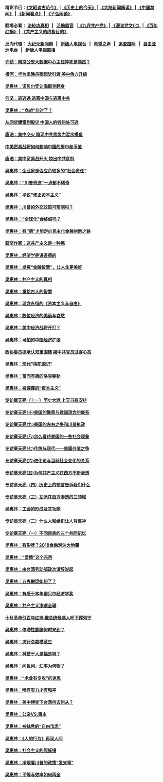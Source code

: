 #### 精彩节目：[《文昭谈古论今》](http://134.209.198.168/wenzhao) | [《历史上的今天》](http://134.209.198.168/today-in-history) | [《大陆新闻解读》](http://134.209.198.168/ntdtv-comedy) | [《中国禁闻》](http://134.209.198.168/ntdtv-news) | [《新闻看点》](http://134.209.198.168/news-insight) | [《子弘闲谈》](http://134.209.198.168/zihongxiantan/) 

 #### 翻墙必看： [法轮功真相](http://134.209.198.168:10000/videos/truth.html) &nbsp;&nbsp;|&nbsp;&nbsp; [活摘器官](http://134.209.198.168:10000/videos/res/Organs/) &nbsp;&nbsp;|[《九评共产党》](http://134.209.198.168:10000/videos/jiuping) | [《漫谈党文化》](http://134.209.198.168:10000/videos/mtdwh) | [《百年红祸》](http://134.209.198.168:10000/videos/bnhh) | [《共产主义的终极目的》](http://134.209.198.168:10000/videos/res/zjmd) 

 #### 反向代理： [大纪元新闻网](http://134.209.198.168:10080/) &nbsp;&nbsp;|&nbsp;&nbsp; [新唐人电视台](http://134.209.198.168:8000/) &nbsp;&nbsp;|&nbsp;&nbsp; [希望之声](http://134.209.198.168:8200/) &nbsp;&nbsp;|&nbsp;&nbsp; [追查国际](http://134.209.198.168:10010/) &nbsp;&nbsp;|&nbsp;&nbsp; [自由亚洲电台](http://134.209.198.168:9800/) &nbsp;&nbsp;|&nbsp;&nbsp; [新唐人电视直播](http://134.209.198.168/) 

#### [许茹：南京公安大数据中心主任猝死是偶然？](../pages/nsc423/n11064744.md?t=03161836) 

#### [横河：华为孟晚舟案起诉引渡 美中角力升级](../pages/nsc423/n11027230.md?t=03161836) 

#### [吴惠林：诺贝尔奖让海耶克翻身](../pages/nsc423/n10890049.md?t=03161836) 

#### [何坚：逃逃逃 逃离中国与逃离中共](../pages/nsc423/n10592891.md?t=03161836) 

#### [吴惠林：“商战”何时了？](../pages/nsc423/n10573558.md?t=03161836) 

#### [从网贷爆雷到股灾 中国人的钱何处可逃](../pages/nsc423/n10572800.md?t=03161836) 

#### [唐浩：美中交火 隐现中共黑势力混水摸鱼](../pages/nsc423/n10544040.md?t=03161836) 

#### [中美贸易战将如何影响中国的房市和币值](../pages/nsc423/n10543697.md?t=03161836) 

#### [唐浩：美中贸易战开火 烧出中共危机](../pages/nsc423/n10540126.md?t=03161836) 

#### [吴惠林：企业家是否应负较多的“社会责任”](../pages/nsc423/n10535022.md?t=03161836) 

#### [吴惠林：“川普奇迹”一点都不稀奇](../pages/nsc423/n10512808.md?t=03161836) 

#### [吴惠林：平议“修正资本主义”](../pages/nsc423/n10495724.md?t=03161836) 

#### [吴惠林：川普的外交政策可预测吗？](../pages/nsc423/n10462387.md?t=03161836) 

#### [吴惠林：“全球化”会终结吗？](../pages/nsc423/n10452838.md?t=03161836) 

#### [吴惠林：有“德”才能走向民主化金融创新之路](../pages/nsc423/n10432292.md?t=03161836) 

#### [获奖作家：这共产主义是一种癌](../pages/nsc423/n10431541.md?t=03161836) 

#### [吴惠林：经济学是讲道德的](../pages/nsc423/n10398014.md?t=03161836) 

#### [吴惠林：发挥“金融智慧”，让人生更美好](../pages/nsc423/n10375019.md?t=03161836) 

#### [吴惠林：共产主义的真相](../pages/nsc423/n10351394.md?t=03161836) 

#### [吴惠林：重拾古人的智慧](../pages/nsc423/n10337691.md?t=03161836) 

#### [吴惠林：理念永恒的《资本主义与自由》](../pages/nsc423/n10316274.md?t=03161836) 

#### [吴惠林：数位经济的美丽与哀愁](../pages/nsc423/n10292946.md?t=03161836) 

#### [吴惠林：美中经济战将开打？](../pages/nsc423/n10258825.md?t=03161836) 

#### [吴惠林：可怕的中国经济扩张](../pages/nsc423/n10219147.md?t=03161836) 

#### [政协委员提承认双重国籍 揭中共官员过客心态](../pages/nsc423/n10208809.md?t=03161836) 

#### [吴惠林：现代“桃花源记”](../pages/nsc423/n10185234.md?t=03161836) 

#### [吴惠林：富而有德的洛克斐勒](../pages/nsc423/n10142264.md?t=03161836) 

#### [吴惠林：被诬蔑的“资本主义”](../pages/nsc423/n10124816.md?t=03161836) 

#### [专访章天亮（十一）历史大戏 上天自有安排](../pages/nsc423/n10094905.md?t=03161836) 

#### [专访章天亮(十)美国的繁荣与建国理念的联系](../pages/nsc423/n10094899.md?t=03161836) 

#### [专访章天亮(九)美国的左右之争和川普执政](../pages/nsc423/n10094889.md?t=03161836) 

#### [专访章天亮(八)怎么看待美国的一些社会现象](../pages/nsc423/n10094857.md?t=03161836) 

#### [专访章天亮(七)传统与现代——美国价值之争](../pages/nsc423/n10093140.md?t=03161836) 

#### [专访章天亮(六)进化论与当前社会变化的关系](../pages/nsc423/n10092036.md?t=03161836) 

#### [专访章天亮(五)为何共产主义在西方不断渗透](../pages/nsc423/n10083620.md?t=03161836) 

#### [专访章天亮（四）历史上的预言告诉我们什么](../pages/nsc423/n10083606.md?t=03161836) 

#### [专访章天亮（三）左派在西方渗透的三领域](../pages/nsc423/n10081115.md?t=03161836) 

#### [吴惠林：工会的形成及其功能](../pages/nsc423/n10080633.md?t=03161836) 

#### [专访章天亮（二）什么人和组织让人背离神](../pages/nsc423/n10076637.md?t=03161836) 

#### [专访章天亮（一）不同民族的三个共同记忆](../pages/nsc423/n10074188.md?t=03161836) 

#### [吴惠林：有影呒？2018金融泡沫大地震](../pages/nsc423/n10040534.md?t=03161836) 

#### [吴惠林：“爱情”这个东西](../pages/nsc423/n10019423.md?t=03161836) 

#### [吴惠林：由台湾劳动部政次请辞说起](../pages/nsc423/n9979679.md?t=03161836) 

#### [吴惠林：五鬼搬运如何了？](../pages/nsc423/n9925338.md?t=03161836) 

#### [吴惠林：有感于本年诺贝尔经济学奖](../pages/nsc423/n9871883.md?t=03161836) 

#### [吴惠林：共产主义渗透全球](../pages/nsc423/n9812748.md?t=03161836) 

#### [十月革命引百年红祸 俄总统候选人吁下葬列宁](../pages/nsc423/n9810182.md?t=03161836) 

#### [吴惠林：停滞性膨胀何时来到？](../pages/nsc423/n9764136.md?t=03161836) 

#### [吴惠林：央行总裁模范生](../pages/nsc423/n9728134.md?t=03161836) 

#### [吴惠林：科技于人是福是祸？](../pages/nsc423/n9672982.md?t=03161836) 

#### [吴惠林：问世间，汇率为何物？](../pages/nsc423/n9621788.md?t=03161836) 

#### [吴惠林：“术业有专攻”的迷思](../pages/nsc423/n9580363.md?t=03161836) 

#### [吴惠林：唯有实力才有和平](../pages/nsc423/n9529599.md?t=03161836) 

#### [吴惠林：美中博奕下台湾何去何从？](../pages/nsc423/n9483598.md?t=03161836) 

#### [吴惠林：公亲VS.事主](../pages/nsc423/n9425637.md?t=03161836) 

#### [吴惠林：被抹黑的“自由市场”](../pages/nsc423/n9351545.md?t=03161836) 

#### [吴惠林：《人的行为》再现人间](../pages/nsc423/n9296339.md?t=03161836) 

#### [吴惠林：社会主义的照妖镜](../pages/nsc423/n9243460.md?t=03161836) 

#### [吴惠林：冷眼看川普的政策“发夹弯”](../pages/nsc423/n9120684.md?t=03161836) 

#### [吴惠林：平等与效率如何两全](../pages/nsc423/n9075430.md?t=03161836) 

